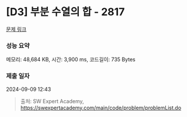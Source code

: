 # [D3] 부분 수열의 합 - 2817 

[문제 링크](https://swexpertacademy.com/main/code/problem/problemDetail.do?contestProbId=AV7IzvG6EksDFAXB) 

### 성능 요약

메모리: 48,684 KB, 시간: 3,900 ms, 코드길이: 735 Bytes

### 제출 일자

2024-09-09 12:43



> 출처: SW Expert Academy, https://swexpertacademy.com/main/code/problem/problemList.do